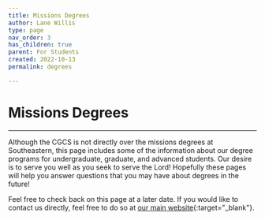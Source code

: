 ```yaml
---
title: Missions Degrees
author: Lane Willis
type: page
nav_order: 3
has_children: true
parent: For Students
created: 2022-10-13
permalink: degrees

---
```


# Missions Degrees

---


Although the CGCS is not directly over the missions degrees at Southeastern, this page includes some of the information about our degree programs for undergraduate, graduate, and advanced students. Our desire is to serve you well as you seek to serve the Lord! Hopefully these pages will help you answer questions that you may have about degrees in the future!

Feel free to check back on this page at a later date. If you would like to contact us directly, feel free to do so at [our main website](https://thecgcs.org){:target="_blank"}.